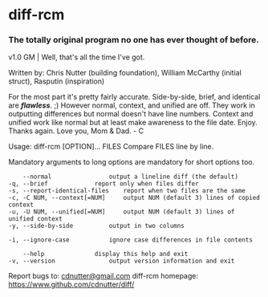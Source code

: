 # diff-rcm
### The totally original program no one has ever thought of before.

v1.0 GM | Well, that's all the time I've got.

Written by: Chris Nutter (building foundation), William McCarthy (initial struct), Rasputin (inspiration)


For the most part it's pretty fairly accurate. Side-by-side, brief, and identical are _**flawless**_. ;)
However normal, context, and unified are off. 
They work in outputting differences but normal doesn't have line numbers.
Context and unified work like normal but at least make awareness to the file date.
Enjoy. Thanks again. Love you, Mom & Dad. - C


Usage: diff-rcm [OPTION]... FILES
Compare FILES line by line.

Mandatory arguments to long options are mandatory for short options too.

	    --normal		        output a lineline diff (the default)
	-q, --brief		        report only when files differ
	-s, --report-identical-files    report when two files are the same
	-c, -C NUM, --context[=NUM]     output NUM (default 3) lines of copied context
	-u, -U NUM, --unified[=NUM]     output NUM (default 3) lines of unified context
	-y, --side-by-side	        output in two columns

	-i, --ignore-case	        ignore case differences in file contents

	    --help		        display this help and exit
	-v, --version		        output version information and exit

Report bugs to: cdnutter@gmail.com
diff-rcm homepage: <https://www.github.com/cdnutter/diff/>


 
